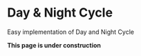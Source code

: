 # Day & Night Cycle

Easy implementation of Day and Night Cycle

**This page is under construction**
